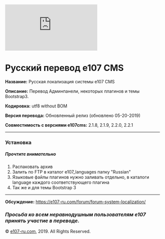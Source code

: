 [![N|Solid](https://e107-ru.com/thumb.php?src=e_MEDIA_IMAGE%2F2018-04%2Flogo2.png&w=0&h=150)](https://e107-ru.com)

# Русский перевод e107 CMS

**Название:**		Русская локализация системы e107 CMS

**Описание:**		Перевод Админпанели, некоторых плагинов и темы Bootstrap3.

**Кодировка:**		utf8 without BOM

**Версия перевода:**	Обновленный релиз (обновлено 05-20-2019)

**Совместимость с версиями e107cms:**		2.1.8, 2.1.9, 2.2.0, 2.2.1

----

### Установка

##### Прочтите внимательно
1. Распаковать архив
2. Залить по FTP в каталог e107_languages папку "Russian"   
3. Языковые файлы плагинов нужно заливать отдельно, в каталоги language каждого соответствующего плагина
4. Так же и для темы Bootstrap 3

----

**Обсуждение:**         https://e107-ru.com/forum/forum-system-localization/

### ***Просьба ко всем неравнодушным пользователям e107 принять участие в переводе.***


© [e107-ru.com](https://e107-ru.com), 2019. All Rights Reserved.
